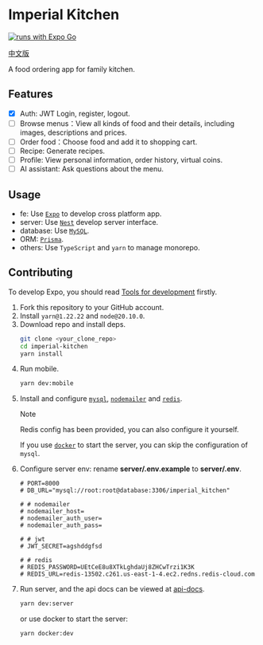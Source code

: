 # Imperial Kitchen

[![runs with Expo Go](https://img.shields.io/badge/Runs%20with%20Expo%20Go-000.svg?style=flat-square&logo=EXPO&labelColor=f3f3f3&logoColor=000)](https://expo.dev/client)

[中文版](README_ZH.md)

A food ordering app for family kitchen.

## Features

- [x] Auth: JWT Login, register, logout.
- [ ] Browse menus：View all kinds of food and their details, including images, descriptions and prices.
- [ ] Order food：Choose food and add it to shopping cart.
- [ ] Recipe: Generate recipes.
- [ ] Profile: View personal information, order history, virtual coins.
- [ ] AI assistant: Ask questions about the menu.

## Usage

- fe: Use [`Expo`](https://expo.dev/) to develop cross platform app.
- server: Use [`Nest`](https://nestjs.com/) develop server interface.
- database: Use [`MySQL`](https://www.mysql.com/).
- ORM: [`Prisma`](https://www.prisma.io/).
- others: Use `TypeScript` and `yarn` to manage monorepo.

## Contributing

To develop Expo, you should read [Tools for development](https://docs.expo.dev/develop/tools/) firstly.

1. Fork this repository to your GitHub account.
2. Install `yarn@1.22.22` and `node@20.10.0`.
3. Download repo and install deps.
   ```sh
   git clone <your_clone_repo>
   cd imperial-kitchen
   yarn install
   ```
4. Run mobile.
   ```sh
   yarn dev:mobile
   ```
5. Install and configure [`mysql`](https://www.mysql.com/), [`nodemailer`](https://nodemailer.com/) and [`redis`](https://redis.io/try-free/).
   > [!NOTE]
   > Redis config has been provided, you can also configure it yourself.
   >
   > If you use [`docker`](https://www.docker.com/) to start the server, you can skip the configuration of `mysql`.
6. Configure server env: rename **server/.env.example** to **server/.env**.
   ```shell
   # PORT=8000
   # DB_URL="mysql://root:root@database:3306/imperial_kitchen"

   # # nodemailer
   # nodemailer_host=
   # nodemailer_auth_user=
   # nodemailer_auth_pass=

   # # jwt
   # JWT_SECRET=agshddgfsd

   # # redis
   # REDIS_PASSWORD=UEtCeE8u8XTkLghdaUj8ZHCwTrzi1K3K
   # REDIS_URL=redis-13502.c261.us-east-1-4.ec2.redns.redis-cloud.com
   ```
7. Run server, and the api docs can be viewed at [api-docs](http://localhost:8000/api-docs).
   ```sh
   yarn dev:server
   ```
   or use docker to start the server:
   ```sh
   yarn docker:dev
   ```
